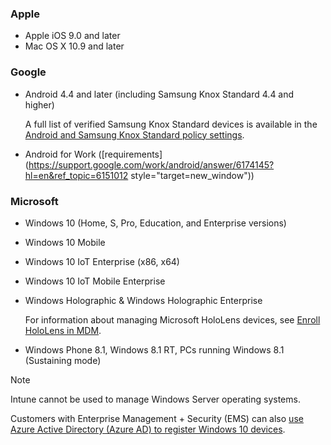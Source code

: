 

### Apple
  - Apple iOS 9.0 and later
  - Mac OS X 10.9 and later

### Google
  - Android 4.4 and later (including Samsung Knox Standard 4.4 and higher)

    A full list of verified Samsung Knox Standard devices is available in the [Android and Samsung Knox Standard policy settings](/intune-classic/android-policy-settings-in-microsoft-intune.md#supported-samsung-knox-standard-devices).
  - Android for Work ([requirements](https://support.google.com/work/android/answer/6174145?hl=en&ref_topic=6151012 style="target=new_window"))

### Microsoft
  - Windows 10 (Home, S, Pro, Education, and Enterprise versions)
  - Windows 10 Mobile
  - Windows 10 IoT Enterprise (x86, x64)
  - Windows 10 IoT Mobile Enterprise
  - Windows Holographic & Windows Holographic Enterprise

    For information about managing Microsoft HoloLens devices, see [Enroll HoloLens in MDM](https://docs.microsoft.com/hololens/hololens-enroll-mdm).

  - Windows Phone 8.1, Windows 8.1 RT, PCs running Windows 8.1 (Sustaining mode)

> [!NOTE]
> Intune cannot be used to manage Windows Server operating systems.

   Customers with Enterprise Management + Security  (EMS) can also [use Azure Active Directory (Azure AD) to register Windows 10 devices](/intune-classic/deploy-use/set-up-windows-device-management-with-microsoft-intune#azure-active-directory-enrollment).


